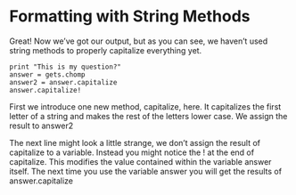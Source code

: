 # Formatting with String Methods

Great! Now we’ve got our output, but as you can see, we haven’t used string methods to properly capitalize everything yet.

    print "This is my question?"
    answer = gets.chomp
    answer2 = answer.capitalize
    answer.capitalize!

First we introduce one new method, capitalize, here. It capitalizes the first letter of a string and makes the rest of the letters lower case. We assign the result to answer2

The next line might look a little strange, we don’t assign the result of capitalize to a variable. Instead you might notice the ! at the end of capitalize. This modifies the value contained within the variable answer itself. The next time you use the variable answer you will get the results of answer.capitalize
